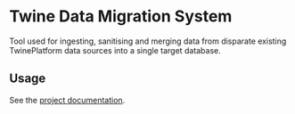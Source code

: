 # Twine Data Migration System

Tool used for ingesting, sanitising and merging data from disparate existing TwinePlatform data sources into a single target database.

## Usage
See the [project documentation](./docs/README.md).

